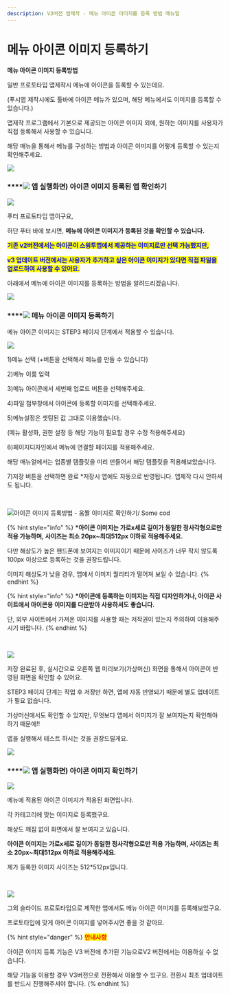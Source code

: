 ```yaml
---
description: V3버전 앱제작 - 메뉴 아이콘 이미지를 등록 방법 매뉴얼
---
```


# 메뉴 아이콘 이미지 등록하기

&#x20;**메뉴 아이콘 이미지 등록방법**

일반 프로토타입 앱제작시 메뉴에 아이콘을 등록할 수 있는데요.

(푸시앱 제작시에도 툴바에 아이콘 메뉴가 있으며, 해당 메뉴에서도 이미지를 등록할 수 있습니다.)

앱제작 프로그램에서 기본으로 제공되는 아이콘 이미지 외에, 원하는 이미지를 사용자가 직접 등록해서 사용할 수 있습니다.

해당 매뉴을 통해서 메뉴를 구성하는 방법과 아이콘 이미지를 어떻게 등록할 수 있는지 확인해주세요.

![](<../../../.gitbook/assets/구분선 (1).PNG>)

### ****![](<../../../.gitbook/assets/image (2).png>) **앱 실행화면) 아이콘 이미지 등록된 앱 확인하기**

![](../../../.gitbook/assets/아이콘적용1.png)

​푸터 프로토타입 앱이구요,

하단 푸터 바에 보시면, **메뉴에 아이콘 이미지가 등록된 것을 확인할 수 있습니다.**

<mark style="color:blue;">**기존 v2버전에서는 아이콘이 스윙투앱에서 제공하는 이미지로만 선택 가능했지만,**</mark>

<mark style="color:blue;">**v3 업데이트 버전에서는 사용자가 추가하고 싶은 아이콘 이미지가 있다면 직접 파일을 업로드하여 사용할 수 있어요.**</mark>

아래에서 메뉴에 아이콘 이미지를 등록하는 방법을 알려드리겠습니다.

![](<../../../.gitbook/assets/구분선 (1).PNG>)

### ****![](<../../../.gitbook/assets/image (2).png>) **메뉴 아이콘 이미지 등록하기**

메뉴 아이콘 이미지는 STEP3 페이지 단계에서 적용할 수 있습니다.

![](../../../.gitbook/assets/일반프로토타입-메뉴아이콘1.png)

1\)메뉴 선택 (+버튼을 선택해서 메뉴를 만들 수 있습니다)

2\)메뉴 이름 입력

3\)메뉴 아이콘에서 세번째 업로드 버튼을 선택해주세요.

4\)파일 첨부창에서 아이콘에 등록할 이미지를 선택해주세요.

5\)메뉴설정은 셋팅된 값 그대로 이용했습니다.

(메뉴 활성화, 권한 설정 등 해당 기능이 필요할 경우 수정 적용해주세요)

6\)페이지디자인에서 메뉴에 연결할 페이지를 적용해주세요.

해당 매뉴얼에서는 업종별 템플릿을 미리 만들어서 해당 템플릿을 적용해보았습니다.

7\)저장 버튼을 선택하면 완료 \*저장시 앱에도 자동으로 반영됩니다. 앱제작 다시 안하셔도 됩니다.

​

![아이콘 이미지 등록방법 - 움짤 이미지로 확인하기/ Some cod](../../../.gitbook/assets/녹화\_2022\_06\_23\_11\_53\_51\_453.gif)

{% hint style="info" %}
**\*아이콘 이미지는 가로x세로 길이가 동일한 정사각형으로만 적용 가능하며, 사이즈는 최소 20px\~최대512px 이하로 적용해주세요.**

다만 해상도가 높은 핸드폰에 보여지는 이미지이기 때문에 사이즈가 너무 작지 않도록 100px 이상으로 등록하는 것을 권장드립니다.

이미지 해상도가 낮을 경우, 앱에서 이미지 퀄리티가 떨어져 보일 수 있습니다.
{% endhint %}

{% hint style="info" %}
**\*아이콘에 등록하는 이미지는 직접 디자인하거나, 아이콘 사이트에서 아이콘용 이미지를 다운받아 사용하셔도 좋습니다.**

단, 외부 사이트에서 가져온 이미지를 사용할 때는 저작권이 있는지 주의하여 이용해주시기 바랍니다.
{% endhint %}

​

![](../../../.gitbook/assets/일반프로토타입-메뉴아이콘2.png)

저장 완료된 후, 실시간으로 오른쪽 웹 미리보기(가상머신) 화면을 통해서 아이콘이 반영된 화면을 확인할 수 있어요.

STEP3 페이지 단계는 작업 후 저장만 하면, 앱에 자동 반영되기 때문에 별도 업데이트가 필요 없습니다.

가상머신에서도 확인할 수 있지만, 무엇보다 앱에서 이미지가 잘 보여지는지 확인해야 하기 때문에!!

앱을 실행해서 테스트 하시는 것을 권장드릴게요.

![](<../../../.gitbook/assets/구분선 (1).PNG>)

### ****![](<../../../.gitbook/assets/image (2).png>) **앱 실행화면) 아이콘 이미지 확인하기**

![](<../../../.gitbook/assets/아이콘적용1 (1).png>)

메뉴에 적용된 아이콘 이미지가 적용된 화면입니다.

각 카테고리에 맞는 이미지로 등록했구요.

해상도 깨짐 없이 화면에서 잘 보여지고 있습니다.

**아이콘 이미지는 가로x세로 길이가 동일한 정사각형으로만 적용 가능하며, 사이즈는 최소 20px\~최대512px 이하로 적용해주세요.**

제가 등록한 이미지 사이즈는 512\*512px입니다.

**​**

![](../../../.gitbook/assets/아이콘적용2.png)

그외 슬라이드 프로토타입으로 제작한 앱에서도 메뉴 아이콘 이미지를 등록해보았구요.

프로토타입에 맞게 아이콘 이미지를 넣어주시면 좋을 것 같아요.



{% hint style="danger" %}
<mark style="color:red;">**안내사항**</mark>

아이콘 이미지 등록 기능은 V3 버전에 추가된 기능으로V2 버전에서는 이용하실 수 없습니다.

해당 기능을 이용할 경우 V3버전으로 전환해서 이용할 수 있구요. 전환시 최초 업데이트를 반드시 진행해주셔야 합니다.
{% endhint %}



